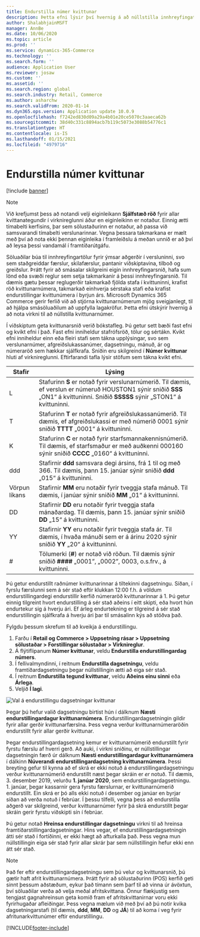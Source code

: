 ```yaml
---
title: Endurstilla númer kvittunar
description: Þetta efni lýsir því hvernig á að núllstilla innhreyfingatölurnar sem eru notuð við ýmsar aðgerðir á tilteknum degi (til dæmis reikningsársins eða almanaksársins).
author: ShalabhjainMSFT
manager: AnnBe
ms.date: 10/06/2020
ms.topic: article
ms.prod: ''
ms.service: dynamics-365-Commerce
ms.technology: ''
ms.search.form: ''
audience: Application User
ms.reviewer: josaw
ms.custom: ''
ms.assetid: ''
ms.search.region: global
ms.search.industry: Retail, Commerce
ms.author: asharchw
ms.search.validFrom: 2020-01-14
ms.dyn365.ops.version: Application update 10.0.9
ms.openlocfilehash: f7242ed830d09a29a4b01e20ce5070c3aaeca62b
ms.sourcegitcommit: 38d40c331c8894acb7b119c5073e3088b54776c1
ms.translationtype: HT
ms.contentlocale: is-IS
ms.lasthandoff: 01/15/2021
ms.locfileid: "4979716"
---
```

# <a name="reset-receipt-numbers"></a>Endurstilla númer kvittunar 

[!include [banner](includes/banner.md)]

> [!NOTE]
> Við krefjumst þess að notandi velji eiginleikann **Sjálfstæð röð** fyrir allar kvittanategundir í virknireglunni áður en eiginleikinn er notaður. Einnig ætti tímabelti kerfisins, þar sem sölustaðurinn er notaður, að passa við samsvarandi tímabelti verslunarinnar. Vegna þessara takmarkana er mælt með því að nota ekki þennan eiginleika í framleiðslu á meðan unnið er að því að leysa þessi vandamál í framtíðarútgáfu. 

Söluaðilar búa til innhreyfingartölur fyrir ýmsar aðgerðir í versluninni, svo sem staðgreiddar færslur, skilafærslur, pantanir viðskiptavina, tilboð og greiðslur. Þrátt fyrir að smásalar skilgreini eigin innhreyfingarsnið, hafa sum lönd eða svæði reglur sem setja takmarkanir á þessi innhreyfingarsnið. Til dæmis gætu þessar reglugerðir takmarkað fjölda stafa í kvittuninni, krafist röð kvittunarnúmera, takmarkað einhverja sérstaka stafi eða krafist endurstillingar kvittunúmera í byrjun árs. Microsoft Dynamics 365 Commerce gerir ferlið við að stjórna kvittunarnúmerum mjög sveigjanlegt, til að hjálpa smásöluaðilum að uppfylla lagakröfur. Þetta efni útskýrir hvernig á að nota virkni til að núllstilla kvittunarnúmer.

Í viðskiptum geta kvittunarsnið verið bókstafleg. Þú getur sett bæði fast efni og kvikt efni í það. Fast efni inniheldur stafrófsröð, tölur og sértákn. Kvikt efni inniheldur einn eða fleiri stafi sem tákna upplýsingar, svo sem verslunarnúmer, afgreiðslukassanúmer, dagsetningu, mánuð, ár og númeraröð sem hækkar sjálfkrafa. Sniðin eru skilgreind í **Númer kvittunar** hluti af virknireglunni. Eftirfarandi tafla lýsir stöfum sem tákna kvikt efni.

| Stafir | Lýsing |
|------------|-------------|
| L          | Stafurinn **S** er notað fyrir verslunarnúmerið. Til dæmis, ef verslun er númeruð HOUSTON1 sýnir sniðið **SSS** „ON1“ á kvittuninni. Sniðið **SSSSS** sýnir „STON1“ á kvittuninni. |
| T          | Stafurinn **T** er notað fyrir afgreiðslukassanúmerið. Til dæmis, ef afgreiðslukassi er með númerið 0001 sýnir sniðið **TTTT** „0001“ á kvittuninni. |
| K          | Stafurinn **C** er notað fyrir starfsmannakennisnúmerið. Til dæmis, ef starfsmaður er með auðkenni 000160 sýnir sniðið **CCCC** „0160“ á kvittuninni. |
| ddd        | Stafirnir **ddd** samsvara degi ársins, frá 1 til og með 366. Til dæmis, þann 15. janúar sýnir sniðið **ddd** „015“ á kvittuninni. |
| Vörpun líkans         | Stafirnir **MM** eru notaðir fyrir tveggja stafa mánuð. Til dæmis, í janúar sýnir sniðið **MM** „01“ á kvittuninni. |
| DD         | Stafirnir **DD** eru notaðir fyrir tveggja stafa mánaðardag. Til dæmis, þann 15. janúar sýnir sniðið **DD** „15“ á kvittuninni. |
| YY         | Stafirnir **YY** eru notaðir fyrir tveggja stafa ár. Til dæmis, í hvaða mánuði sem er á árinu 2020 sýnir sniðið **YY** „20“ á kvittuninni. |
| \#         | Tölumerki (**\#**) er notað við röðun. Til dæmis sýnir sniðið **####** „0001”, „0002”, 0003, o.s.frv., á kvittuninni. |

Þú getur endurstillt raðnúmer kvittunarinnar á tiltekinni dagsetningu. Síðan, í fyrslu færslunni sem á sér stað eftir klukkan 12:00 f.h. á völdum endurstillingardegi endurstillir kerfið númeraröð kvittunarinnar á 1. Þú getur einnig tilgreint hvort endurstilling á sér stað aðeins í eitt skipti, eða hvort hún endurtekur sig á hverju ári. Ef árleg endurtekning er tilgreind á sér stað endurstillingin sjálfkrafa á hverju ári þar til smásalinn kýs að stöðva það. 

Fylgdu þessum skrefum til að kveikja á endurstillingu.

1. Farðu í **Retail og Commerce \> Uppsetning rásar \> Uppsetning sölustaðar \> Forstillingar sölustaðar \> Virknireglur**.
1. Á flýtiflipanum **Númer kvittunar**, veldu **Endurstilla endurstillingardag númers**.
1. Í fellivalmyndinni, í reitnum **Endurstilla dagsetningu**, veldu framtíðardagsetningu þegar núllstillingin ætti að eiga sér stað.
1. Í reitnum **Endurstilla tegund kvittunar**, veldu **Aðeins einu sinni** eða **Árlega**.
1. Veljið **Í lagi**.

![Val á endurstillingu dagsetningar kvittunar](media/Enable_receipt_reset.png "Val á endurstillingu dagsetningar kvittunar")

Þegar þú hefur valið dagsetningu birtist hún í dálknum **Næsti endurstillingardagur kvittunarnúmera**. Endurstillingardagsetningin gildir fyrir allar gerðir kvittunarfærslna. Þess vegna verður kvittunarnúmeraröðin endurstillt fyrir allar gerðir kvittunar.

Þegar endurstillingardagsetning kemur er kvittunarnúmerið endurstillt fyrir fyrstu færslu af hverri gerð. Að auki, í virkni sniðinu, er núllstillingar dagsetningin færð úr dálknum **Næsti endurstillingardagur kvittunarnúmera** í dálkinn **Núverandi endurstillingardagsetning kvittunarnúmera**. Þessi breyting gefur til kynna að ef skrá er ekki notuð á endurstillingardagsetningu verður kvittunarnúmerið endurstillt næst þegar skráin er *er* notuð. Til dæmis, 3. desember 2019, velurðu **1. janúar 2020**, sem endurstillingardagsetningu. 1. janúar, þegar kassarnir gera fyrstu færslurnar, er kvittunarnúmerið endurstillt. Ein skrá er þó alls ekki notuð í desember og janúar en byrjar síðan að verða notuð í febrúar. Í þessu tilfelli, vegna þess að endurstilla aðgerð var skilgreind, verður kvittunarnúmer fyrir þá skrá endurstillt þegar skráin gerir fyrstu viðskipti sín í febrúar.

Þú getur notað **Hreinsa endurstillingar dagsetningu** virkni til að hreinsa framtíðarstillingardagsetningar. Hins vegar, ef endurstillingardagsetningin átti sér stað í fortíðinni, er ekki hægt að afturkalla það. Þess vegna mun núllstillingin eiga sér stað fyrir allar skrár þar sem núllstillingin hefur ekki enn átt sér stað.

> [!NOTE]
> Það fer eftir endurstillingardagsetningu sem þú velur og kvittunarsnið, þú gætir haft afrit kvittunarnúmera. Þrátt fyrir að sölustaðurinn (POS) kerfið geti sinnt þessum aðstæðum, eykur það tímann sem þarf til að vinna úr ávöxtun, því söluaðilar verða að velja meðal afritskvittana. Önnur flækjustig sem tengjast gagnahreinsun geta komið fram ef afritskvittanirnar voru ekki fyrirhugaðar afleiðingar. Þess vegna mælum við með því að þú notir kvika dagsetningarstafi (til dæmis, **ddd**, **MM**, **DD** og **JÁ**) til að koma í veg fyrir afritunarkvittunúmer eftir endurstillingu.


[!INCLUDE[footer-include](../includes/footer-banner.md)]